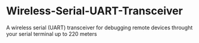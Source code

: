 # Wireless-Serial-UART-Transceiver
A wireless serial (UART) transceiver for debugging remote devices throught your serial terminal up to 220 meters
